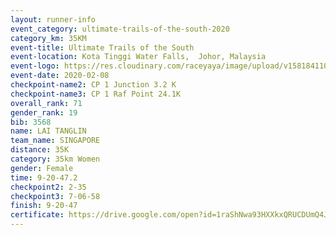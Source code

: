 ```yaml
--- 
layout: runner-info 
event_category: ultimate-trails-of-the-south-2020 
category_km: 35KM 
event-title: Ultimate Trails of the South 
event-location: Kota Tinggi Water Falls,  Johor, Malaysia 
event-logo: https://res.cloudinary.com/raceyaya/image/upload/v1581841103/logo/2020/ultimate-trails-2020_i93dfj.jpg 
event-date: 2020-02-08 
checkpoint-name2: CP 1 Junction 3.2 K 
checkpoint-name3: CP 1 Raf Point 24.1K 
overall_rank: 71
gender_rank: 19
bib: 3568
name: LAI TANGLIN
team_name: SINGAPORE
distance: 35K
category: 35km Women
gender: Female
time: 9-20-47.2
checkpoint2: 2-35
checkpoint3: 7-06-58
finish: 9-20-47
certificate: https://drive.google.com/open?id=1raShNwa93HXXkxQRUCDUmQ4JqJO6Lu_X
--- 
```

